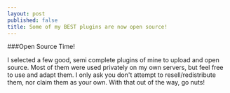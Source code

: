 ```yaml
---
layout: post
published: false
title: Some of my BEST plugins are now open source!
---
```

###Open Source Time!

I selected a few good, semi complete plugins of mine to upload and open source. Most of them were used privately on my own servers, but feel free to use and adapt them. I only ask you don't attempt to resell/redistribute them, nor claim them as your own. With that out of the way, go nuts!